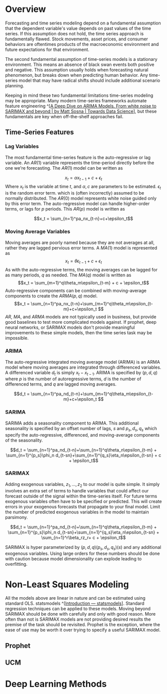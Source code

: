 # Overview 
Forecasting and time series modeling depend on a fundamental assumption that the dependent variable's value depends on  past values of the time series. If this assumption does not hold, the time series approach is fundamentally flawed. Stock movements, asset prices, and consumer behaviors are oftentimes products of the macroeconomic environment and future expectations for that environment.

The second fundamental assumption of time-series models is a stationary environment. This means an absence of black swan events both positive and negative. This assumption usually holds when forecasting natural phenomenon, but breaks down when predicting human behavior. Any time-series model that may have radical shifts should include additional scenario planning. 

Keeping in mind these two fundamental limitations time-series modeling may be appropriate. Many modern time-series frameworks automate feature engineering ^[[A Deep Dive on ARIMA Models. From white noise to SARIMAX and beyond | by Matt Sosna | Towards Data Science](https://towardsdatascience.com/a-deep-dive-on-arima-models-8900c199ccf)], but these fundamentals are key when off-the-shelf approaches fail. 

## Time-Series Features 

### Lag Variables 
The most fundamental time-series feature is the auto-regressive or lag variable. An $AR(1)$ variable represents the time-period directly before the one we're forecasting. The $AR(1)$ model can be written as 

$$x_t = \alpha x_{t-1}+c+\epsilon_t$$
Where $x_t$ is the variable at time $t$, and $\alpha, c$ are parameters to be estimated. $\epsilon_t$ is the random error term. which is (often incorrectly) assumed to be normally distributed. The $AR(0)$ model represents white noise guided only by this error term. The auto-regressive model can handle higher-order terms, or lags for $p$ periods. This $AR(p)$ model is written as 

$$x_t = \sum_{n=1}^pa_nx_{t-n}+c+\epsilon_t$$
### Moving Average Variables
Moving averages are poorly named because they are not averages at all, rather they are lagged pervious error terms. A $MA(1)$ model is represented as
$$x_t=\theta\epsilon_{t-1}+c+\epsilon_t$$
As with the auto-regressive terms, the moving averages can be lagged for as many periods, $q$ as needed. The $MA(q)$ model is written as 
$$x_t = \sum_{m=1}^q\theta_m\epsilon_{t-m} + c + \epsilon_t$$
Auto-regressive components can be combined with moving-average components to create the $ARMA(p,q)$ model. 
$$x_t = \sum_{n=1}^pa_nx_{t-n}+\sum_{m=1}^q\theta_m\epsilon_{t-m}+c+\epsilon_t $$
$AR$, $MA$, and $ARMA$ models are not typically used in business, but provide good baselines to test more complicated models against. If prophet, deep neural networks, or SARIMAX models don't provide meaningful improvements to these simple models, then the time series task may be impossible. 

### ARIMA 
The auto-regressive integrated moving average model (ARIMA) is an ARMA model where moving averages are integrated through differenced variables. A differenced variable $d_t$ is simply $x_t-x_{t-1}$. ARIMA is specified by $(p, d, q)$ where $p$ is the number of autoregressive terms, $d$ is the number of differenced terms, and $q$ are lagged moving averages. 

$$d_t = \sum_{n=1}^pa_nd_{t-n}+\sum_{m=1}^q\theta_m\epsilon_{t-m}+c+\epsilon_t $$

### SARIMA 
SARIMA adds a seasonality component to ARIMA. This additional seasonality is specified by an offset number of lags, $s$ and $p_s, d_s, q_s$ which specify the auto-regressive, differenced, and moving-average components of the seasonality. 

$$d_t = \sum_{n=1}^pa_nd_{t-n}+\sum_{n=1}^q\theta_n\epsilon_{t-m} + \sum_{n=1}^{p_s}\phi_n d_{t-sn}+\sum_{n=1}^{q_s}\eta_n\epsilon_{t-sn} + c + \epsilon_t$$
### SARIMAX 
Adding exogenous variables, $z_1, ..., z_2$ to our model is quite simple. It simply involves an extra set of terms to handle variables that could affect our forecast outside of the signal within the time-series itself. For future terms exogenous variables often have to be specified or predicted. This will create errors in your exogenous forecasts that propagate to your final model. Limit the number of predicted exogenous variables in the model to maintain parsimony. 

$$d_t = \sum_{n=1}^pa_nd_{t-n}+\sum_{n=1}^q\theta_n\epsilon_{t-m} + \sum_{n=1}^{p_s}\phi_n d_{t-sn}+\sum_{n=1}^{q_s}\eta_n\epsilon_{t-sn} + \sum_{n=1}^r\beta_rz_r+ c + \epsilon_t$$

SARIMAX is hyper parameterized by $(p,d,q)(p_s,d_s,q_s)(s)$ and any additional exogenous variables. Using large orders for these numbers should be done with caution because model dimensionality can explode leading to overfitting. 

# Non-Least Squares Modeling

All the models above are linear in nature and can be estimated using standard OLS. statsmodels ^[[Introduction — statsmodels](https://www.statsmodels.org/stable/index.html)]. Standard regression techniques can be applied to these models. Moving beyond SARIMAX should be done with carefully and only with good reason. More often than not is SARIMAX models are not providing desired results the premise of the task should be revisited. Prophet is the exception, where the ease of use may be worth it over trying to specify a useful SARIMAX model. 

## Prophet

## UCM

# Deep Learning Methods